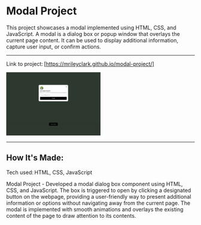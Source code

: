 # Modal Project

This project showcases a modal implemented using HTML, CSS, and JavaScript. A modal is a dialog box or popup window that overlays the current page content. It can be used to display additional information, capture user input, or confirm actions.

****


Link to project: [https://mrileyclark.github.io/modal-project/]

<img src="https://github.com/mrileyclark/modal-project/blob/main/modal.html.png" width="50%" height="30%">

****

## How It's Made: 

Tech used: HTML, CSS, JavaScript

Modal Project -  Developed a modal dialog box component using HTML, CSS, and JavaScript. The box is triggered to open by clicking a designated 
button on the webpage, providing a user-friendly way to present additional information or options without navigating away from the current page. The 
modal is implemented with smooth animations and overlays the existing content of the page to draw attention to its contents.





